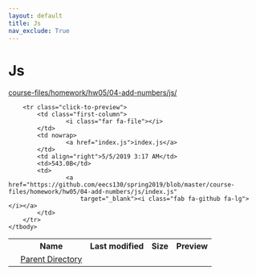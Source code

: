 ```yaml
---
layout: default
title: Js
nav_exclude: True
---
```


# Js

[course-files/homework/hw05/04-add-numbers/js/](.)

<table class="tbl-files">
    <tbody>
        <tr>
            <th valign="top"></th>
            <th>Name</th>
            <th>Last modified</th>
            <th>Size</th>
            <th>Preview</th>
        </tr>
        <tr>
            <td valign="top">
                <i class="fa fa-folder-open"></i>
            </td>
            <td><a href="../">Parent Directory</a></td>
            <td>&nbsp;</td>
            <td>&nbsp;</td>
            <td>&nbsp;</td>
        </tr>

        <tr class="click-to-preview">
            <td class="first-column">
                    <i class="far fa-file"></i>
            </td>
            <td nowrap>
                    <a href="index.js">index.js</a>
            </td>
            <td align="right">5/5/2019 3:17 AM</td>
            <td>543.0B</td>
            <td>
                    <a href="https://github.com/eecs130/spring2019/blob/master/course-files/homework/hw05/04-add-numbers/js/index.js"
                        target="_blank"><i class="fab fa-github fa-lg"></i></a>
            </td>
        </tr>
    </tbody>
</table>

